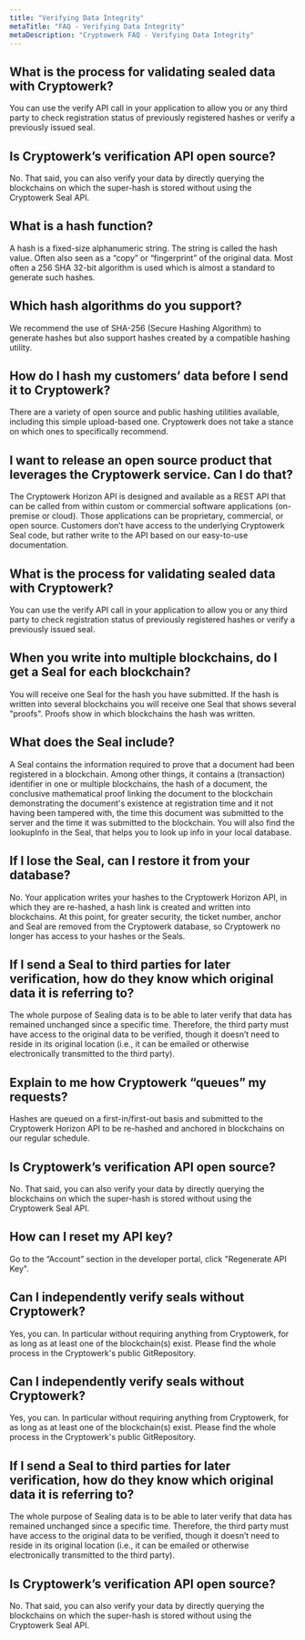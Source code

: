 ```yaml
---
title: "Verifying Data Integrity"
metaTitle: "FAQ - Verifying Data Integrity"
metaDescription: "Cryptowerk FAQ - Verifying Data Integrity"
---
```

## What is the process for validating sealed data with Cryptowerk?

You can use the verify API call in your application to allow you or any third party to check registration status of previously registered hashes or verify a previously issued seal.

## Is Cryptowerk’s verification API open source?

No. That said, you can also verify your data by directly querying the blockchains on which the super-hash is stored without using the Cryptowerk Seal API.

## What is a hash function?

A hash is a fixed-size alphanumeric string. The string is called the hash value. Often also seen as a “copy” or “fingerprint” of the original data. Most often a 256 SHA 32-bit algorithm is used which is almost a standard to generate such hashes.

## Which hash algorithms do you support?

We recommend the use of SHA-256 (Secure Hashing Algorithm) to generate hashes but also support hashes created by a compatible hashing utility.

## How do I hash my customers’ data before I send it to Cryptowerk?

There are a variety of open source and public hashing utilities available, including this simple upload-based one. Cryptowerk does not take a stance on which ones to specifically recommend.

## I want to release an open source product that leverages the Cryptowerk service. Can I do that?

The Cryptowerk Horizon API is designed and available as a REST API that can be called from within custom or commercial software applications (on-premise or cloud). Those applications can be proprietary, commercial, or open source. Customers don’t have access to the underlying Cryptowerk Seal code, but rather write to the API based on our easy-to-use documentation.

## What is the process for validating sealed data with Cryptowerk?

You can use the verify API call in your application to allow you or any third party to check registration status of previously registered hashes or verify a previously issued seal.

## When you write into multiple blockchains, do I get a Seal for each blockchain?

You will receive one Seal for the hash you have submitted. If the hash is written into several blockchains you will receive one Seal that shows several "proofs". Proofs show in which blockchains the hash was written.

## What does the Seal include?

A Seal contains the information required to prove that a document had been registered in a blockchain. Among other things, it contains a (transaction) identifier in one or multiple blockchains, the hash of a document, the conclusive mathematical proof linking the document to the blockchain demonstrating the document's existence at registration time and it not having been tampered with, the time this document was submitted to the server and the time it was submitted to the blockchain. You will also find the lookupInfo in the Seal, that helps you to look up info in your local database.

## If I lose the Seal, can I restore it from your database?

No. Your application writes your hashes to the Cryptowerk Horizon API, in which they are re-hashed, a hash link is created and written into blockchains. At this point, for greater security, the ticket number, anchor and Seal are removed from the Cryptowerk database, so Cryptowerk no longer has access to your hashes or the Seals.

## If I send a Seal to third parties for later verification, how do they know which original data it is referring to?

The whole purpose of Sealing data is to be able to later verify that data has remained unchanged since a specific time. Therefore, the third party must have access to the original data to be verified, though it doesn’t need to reside in its original location (i.e., it can be emailed or otherwise electronically transmitted to the third party).

## Explain to me how Cryptowerk “queues” my requests?

Hashes are queued on a first-in/first-out basis and submitted to the Cryptowerk Horizon API to be re-hashed and anchored in blockchains on our regular schedule.

## Is Cryptowerk’s verification API open source?

No. That said, you can also verify your data by directly querying the blockchains on which the super-hash is stored without using the Cryptowerk Seal API.

## How can I reset my API key?

Go to the “Account” section in the developer portal, click "Regenerate API Key".

## Can I independently verify seals without Cryptowerk?

Yes, you can. In particular without requiring anything from Cryptowerk, for as long as at least one of the blockchain(s) exist. Please find the whole process in the Cryptowerk's public GitRepository.

## Can I independently verify seals without Cryptowerk?

Yes, you can. In particular without requiring anything from Cryptowerk, for as long as at least one of the blockchain(s) exist. Please find the whole process in the Cryptowerk's public GitRepository.

## If I send a Seal to third parties for later verification, how do they know which original data it is referring to?

The whole purpose of Sealing data is to be able to later verify that data has remained unchanged since a specific time. Therefore, the third party must have access to the original data to be verified, though it doesn’t need to reside in its original location (i.e., it can be emailed or otherwise electronically transmitted to the third party).

## Is Cryptowerk’s verification API open source?

No. That said, you can also verify your data by directly querying the blockchains on which the super-hash is stored without using the Cryptowerk Seal API.
